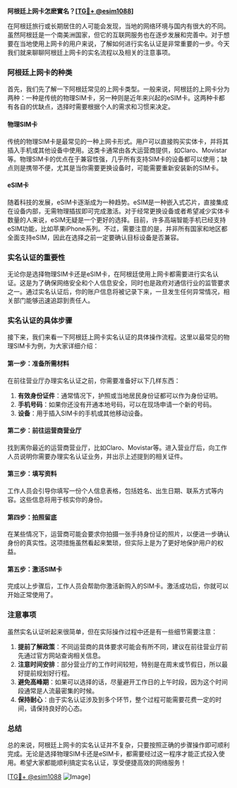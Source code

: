 **阿根廷上网卡怎麽實名？[[TG💪+ @esim1088](https://t.me/s/esim1088)]**

在阿根廷旅行或长期居住的人可能会发现，当地的网络环境与国内有很大的不同。虽然阿根廷是一个南美洲国家，但它的互联网服务也在逐步发展和完善中。对于想要在当地使用上网卡的用户来说，了解如何进行实名认证是非常重要的一步。今天我们就来聊聊阿根廷上网卡的实名流程以及相关的注意事项。

### 阿根廷上网卡的种类

首先，我们先了解一下阿根廷常见的上网卡类型。一般来说，阿根廷的上网卡分为两种：一种是传统的物理SIM卡，另一种则是近年来兴起的eSIM卡。这两种卡都有各自的优缺点，选择时需要根据个人的需求和习惯来决定。

#### 物理SIM卡

传统的物理SIM卡是最常见的一种上网卡形式。用户可以直接购买实体卡，并将其插入手机或其他设备中使用。这类卡通常由各大运营商提供，如Claro、Movistar等。物理SIM卡的优点在于兼容性强，几乎所有支持SIM卡的设备都可以使用；缺点则是携带不便，尤其是当你需要更换设备时，可能需要重新安装新的SIM卡。

#### eSIM卡

随着科技的发展，eSIM卡逐渐成为一种趋势。eSIM是一种嵌入式芯片，直接集成在设备内部，无需物理插拔即可完成激活。对于经常更换设备或者希望减少实体卡数量的人来说，eSIM无疑是一个更好的选择。目前，许多高端智能手机已经支持eSIM功能，比如苹果iPhone系列。不过，需要注意的是，并非所有国家和地区都全面支持eSIM，因此在选择之前一定要确认目标设备是否兼容。

### 实名认证的重要性

无论你是选择物理SIM卡还是eSIM卡，在阿根廷使用上网卡都需要进行实名认证。这是为了确保网络安全和个人信息安全，同时也是政府对通信行业的监管要求之一。通过实名认证后，你的账户信息将被记录下来，一旦发生任何异常情况，相关部门能够迅速追踪到责任人。

### 实名认证的具体步骤

接下来，我们来看一下阿根廷上网卡实名认证的具体操作流程。这里以最常见的物理SIM卡为例，为大家详细介绍：

#### 第一步：准备所需材料

在前往营业厅办理实名认证之前，你需要准备好以下几样东西：
1. **有效身份证件**：通常情况下，护照或当地居民身份证都可以作为身份证明。
2. **手机号码**：如果你还没有开通本地号码，可以在现场申请一个新的号码。
3. **设备**：用于插入SIM卡的手机或其他移动设备。

#### 第二步：前往运营商营业厅

找到离你最近的运营商营业厅，比如Claro、Movistar等。进入营业厅后，向工作人员说明你需要办理实名认证业务，并出示上述提到的相关证件。

#### 第三步：填写资料

工作人员会引导你填写一份个人信息表格，包括姓名、出生日期、联系方式等内容。这些信息将用于核实你的身份。

#### 第四步：拍照留底

在某些情况下，运营商可能会要求你拍摄一张手持身份证的照片，以便进一步确认身份的真实性。这项措施虽然看起来繁琐，但实际上是为了更好地保护用户的权益。

#### 第五步：激活SIM卡

完成以上步骤后，工作人员会帮助你激活新购入的SIM卡。激活成功后，你就可以开始正常使用了。

### 注意事项

虽然实名认证听起来很简单，但在实际操作过程中还是有一些细节需要注意：

1. **提前了解政策**：不同运营商的具体要求可能会有所不同，建议在前往营业厅前先通过官方网站查询相关信息。
2. **注意时间安排**：部分营业厅的工作时间较短，特别是在周末或节假日，所以最好提前规划好行程。
3. **避免高峰期**：如果可以选择的话，尽量避开工作日的上午时段，因为这个时间段通常是人流最密集的时候。
4. **保持耐心**：由于实名认证涉及到多个环节，整个过程可能需要花费一定的时间，请保持良好的心态。

### 总结

总的来说，阿根廷上网卡的实名认证并不复杂，只要按照正确的步骤操作即可顺利完成。无论是选择物理SIM卡还是eSIM卡，都需要经过这一程序才能正式投入使用。希望大家都能顺利搞定实名认证，享受便捷高效的网络服务！

[[TG💪+ @esim1088](https://t.me/s/esim1088) ![Image](https://i.postimg.cc/4NQfJmqS/Snipaste-2025-05-13-00-14-12.png)]